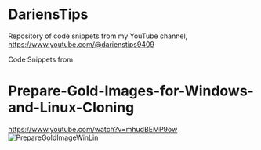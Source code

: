 

# DariensTips
Repository of code snippets from my YouTube channel, https://www.youtube.com/@darienstips9409

Code Snippets from
# Prepare-Gold-Images-for-Windows-and-Linux-Cloning
https://www.youtube.com/watch?v=mhudBEMP9ow
![PrepareGoldImageWinLin](https://github.com/user-attachments/assets/8cb1f931-55a0-41c4-a7dd-56c443fa176e)

